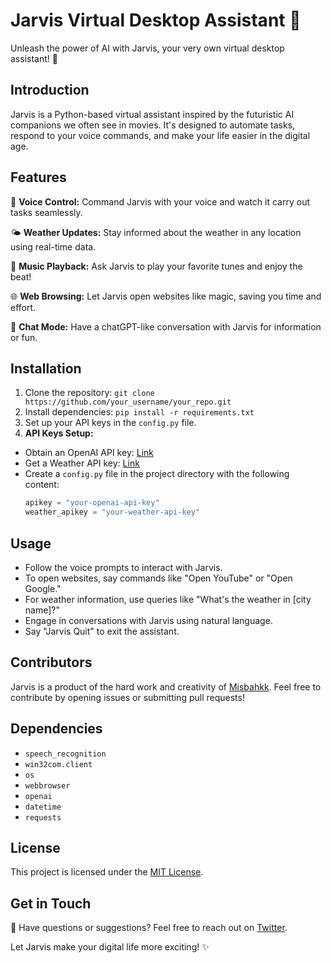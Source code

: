 # Jarvis Virtual Desktop Assistant 🤖

Unleash the power of AI with Jarvis, your very own virtual desktop assistant! 🚀

## Introduction

Jarvis is a Python-based virtual assistant inspired by the futuristic AI companions we often see in movies. It's designed to automate tasks, respond to your voice commands, and make your life easier in the digital age.

## Features

🔮 **Voice Control:** Command Jarvis with your voice and watch it carry out tasks seamlessly.

🌤️ **Weather Updates:** Stay informed about the weather in any location using real-time data.

🎵 **Music Playback:** Ask Jarvis to play your favorite tunes and enjoy the beat!

🌐 **Web Browsing:** Let Jarvis open websites like magic, saving you time and effort.

🤖 **Chat Mode:** Have a chatGPT-like conversation with Jarvis for information or fun.

## Installation

1. Clone the repository: `git clone https://github.com/your_username/your_repo.git`
2. Install dependencies: `pip install -r requirements.txt`
3. Set up your API keys in the `config.py` file.
4.  **API Keys Setup:**
   - Obtain an OpenAI API key: [Link](https://beta.openai.com/signup/)
   - Get a Weather API key: [Link](https://openweathermap.org/appid)
   - Create a `config.py` file in the project directory with the following content:
     ```python
     apikey = "your-openai-api-key"
     weather_apikey = "your-weather-api-key"
     ```

## Usage

- Follow the voice prompts to interact with Jarvis.
- To open websites, say commands like "Open YouTube" or "Open Google."
- For weather information, use queries like "What's the weather in [city name]?"
- Engage in conversations with Jarvis using natural language.
- Say "Jarvis Quit" to exit the assistant.

## Contributors

Jarvis is a product of the hard work and creativity of [Misbahkk](https://github.com/your_username). Feel free to contribute by opening issues or submitting pull requests!

## Dependencies

- `speech_recognition`
- `win32com.client`
- `os`
- `webbrowser`
- `openai`
- `datetime`
- `requests`

## License

This project is licensed under the [MIT License](LICENSE).

## Get in Touch

💌 Have questions or suggestions? Feel free to reach out on [Twitter](insert_twitter_link_here).

Let Jarvis make your digital life more exciting! ✨

